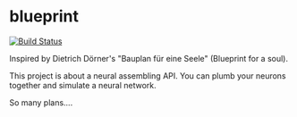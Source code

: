 blueprint
=========

[![Build Status](https://travis-ci.org/Lotes/blueprint.svg?branch=master)](https://travis-ci.org/Lotes/blueprint)

Inspired by Dietrich Dörner's "Bauplan für eine Seele" (Blueprint for a soul).

This project is about a neural assembling API. You can plumb your neurons together and simulate a neural network.

So many plans....